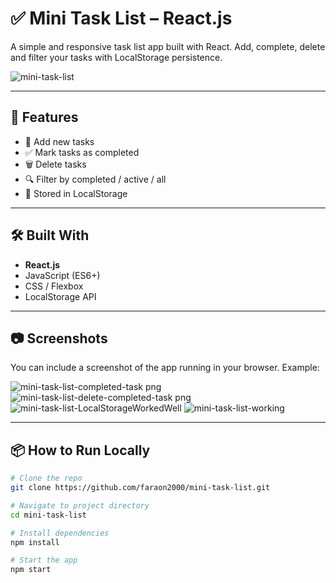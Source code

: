 # ✅ Mini Task List – React.js

A simple and responsive task list app built with React. Add, complete, delete and filter your tasks with LocalStorage persistence.

![mini-task-list](https://github.com/user-attachments/assets/61c589f0-3553-47f7-b180-7db9fff6cd28)

---

## 🚀 Features

- 📝 Add new tasks
- ✅ Mark tasks as completed
- 🗑 Delete tasks
- 🔍 Filter by completed / active / all
- 💾 Stored in LocalStorage

---

## 🛠 Built With

- **React.js**
- JavaScript (ES6+)
- CSS / Flexbox
- LocalStorage API

---

## 📷 Screenshots

You can include a screenshot of the app running in your browser. Example:

![mini-task-list-completed-task png](https://github.com/user-attachments/assets/047beff0-09be-47ac-9fd0-bd2ed9916e49)
![mini-task-list-delete-completed-task png](https://github.com/user-attachments/assets/62350190-a3ed-4f44-97fc-5cb9e38ba929)
![mini-task-list-LocalStorageWorkedWell](https://github.com/user-attachments/assets/04b53e25-095b-4eff-a210-73c3d91b3226)
![mini-task-list-working](https://github.com/user-attachments/assets/411e7dcc-55d1-4ebe-9c1d-cee518d727bd)


---

## 📦 How to Run Locally

```bash
# Clone the repo
git clone https://github.com/faraon2000/mini-task-list.git

# Navigate to project directory
cd mini-task-list

# Install dependencies
npm install

# Start the app
npm start
